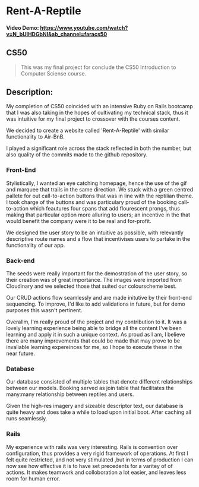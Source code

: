 
# Rent-A-Reptile
#### Video Demo:  <https://www.youtube.com/watch?v=N_bUIHDGbNI&ab_channel=faracs50>

## CS50
>This was my final project for conclude the CS50 Introduction to Computer Sciense course.


## Description:
My completion of CS50 coincided with an intensive Ruby on Rails bootcamp that I was also taking in the hopes of cultivating my technical stack, thus it was intuitive for my final project to crossover with the courses content.

We decided to create a website called 'Rent-A-Reptile' with similar functionality to Air-BnB. 

I played a significant role across the stack reflected in both the number, but also quality of the commits made to the github repository. 

### Front-End

Stylistically, I wanted an eye catching homepage, hence the use of the gif and marquee that trails in the same direction. We stuck with a green centred pallete for out call-to-action buttons that was in line with the reptilian theme. I took charge of the buttons and was particulary proud of the booking call-to-action which feautures four spans that add flourescent prongs, thus making that particular option more alluring to users; an incentive in the that would benefit the company were it to be real and for-profit.

We designed the user story to be an intuitive as possible, with relevantly descriptive route names and a flow that incentivises users to partake in the functionality of our app. 

### Back-end

The seeds were really important for the demostration of the user story, so their creation was of great importance. The images were imported from Cloudinary and we selected those that suited our colourscheme best. 

Our CRUD actions flow seamlessly and are made initutive by their front-end sequencing. To improve, I'd like to add validations in future, but for demo purposes this wasn't pertinent. 

Overallm, I'm really proud of the project and my contribution to it. It was a lovely learning experience being able to bridge all the content I've been learning and apply it in such a unique context. As proud as I am, I believe there are many improvements that could be made that may prove to be invaliable learning expereinces for me, so I hope to execute these in the near future.

### Database

Our database consisted of multiple tables that denote different relationships between our models. Booking served as join table that facilitates the many:many relationship between reptiles and users.

Given the high-res imagery and sizeable descriptor text, our database is quite heavy and does take a while to load upon initial boot. After caching all runs seamlessly.


### Rails

My experience with rails was very interesting. Rails is convention over configuration, thus provides a very rigid framework of operations. At first I felt quite restricted, and not very stimulated ,but in terms of production I can now see how effective it is to have set precedents for a varitey of of actions. It makes teamwork and colloboration a lot easier, and leaves less room for human error.
